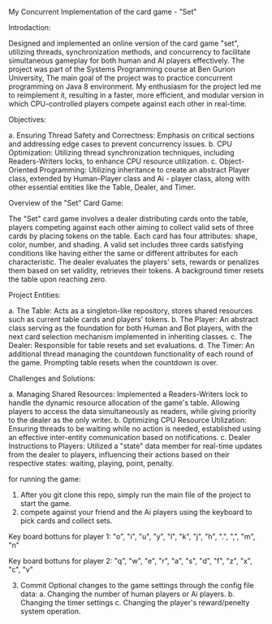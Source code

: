 My Concurrent Implementation of the card game - "Set" 
   
Introdaction:

Designed and implemented an online version of the card game "set", utilizing threads, synchronization methods, and concurrency to facilitate simultaneous gameplay for both human and AI players effectively.
The project was part of the Systems Programming course at Ben Gurion University, The main goal of the project was to practice concurrent programming on Java 8 environment. My enthusiasm for the project led me to reimplement it, resulting in a faster, more efficient, and modular version in which CPU-controlled players compete against each other in real-time.

Objectives:

a. Ensuring Thread Safety and Correctness: Emphasis on critical sections and addressing edge cases to prevent concurrency issues.
b. CPU Optimization: Utilizing thread synchronization techniques, including Readers-Writers locks, to enhance CPU resource utilization.
c. Object-Oriented Programming: Utilizing inheritance to create an abstract Player class, extended by Human-Player class and Ai - player class, along with other essential entities like the Table, Dealer, and Timer.

Overview of the "Set" Card Game:

The "Set" card game involves a dealer distributing cards onto the table, players competing against each other aiming to collect valid sets of three cards by placing tokens on the table. Each card has four attributes: shape, color, number, and shading. A valid set includes three cards satisfying conditions like having either the same or different attributes for each characteristic. The dealer evaluates the players' sets, rewards or penalizes them based on set validity, retrieves their tokens. A background timer resets the table upon reaching zero.

Project Entities:

a. The Table: Acts as a singleton-like repository, stores shared resources such as current table cards and players' tokens.
b. The Player: An abstract class serving as the foundation for both Human and Bot players, with the next card selection mechanism implemented in inheriting classes.
c. The Dealer: Responsible for table resets and set evaluations.
d. The Timer: An additional thread managing the countdown functionality of each round of the game. Prompting table resets when the countdown is over.

Challenges and Solutions:

a. Managing Shared Resources: Implemented a Readers-Writers lock to handle the dynamic resource allocation of the game's table.
Allowing players to access the data simultaneously as readers, while giving priority to the dealer as the only writer.
b. Optimizing CPU Resource Utilization: Ensuring threads to be waiting while no action is needed, established using an effective inter-entity communication based on notifications.
c. Dealer Instructions to Players: Utilized a "state" data member for real-time updates from the dealer to players, influencing their actions based on their respective states: waiting, playing, point, penalty.

for running the game:

1. After you git clone this repo, simply run the main file of the project to start the game.
2. compete against your friend and the Ai players using the keyboard to pick cards and collect sets.
   
Key board bottuns for player 1: "o", "i", "u", "y", "l", "k", "j", "h", ".", ",", "m", "n"

Key board bottuns for player 2: "q", "w", "e", "r", "a", "s", "d", "f", "z", "x", "c", "v"

3. Commit Optional changes to the game settings through the config file data:
  a. Changing the number of human players or Ai players.
  b. Changing the timer settings
  c. Changing the player's reward/penelty system operation.
